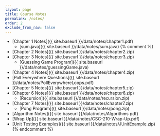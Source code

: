 ```yaml
---
layout: page
title: Course Notes 
permalink: /notes/
order: 2
exclude_from_nav: false
---
```

* [Chapter 1 Notes]({{ site.baseurl }}/data/notes/chapter1.pdf)
    - [sum.java]({{ site.baseurl }}/data/notes/sum.java)
{% comment %}
* [Chapter 2 Notes]({{ site.baseurl }}/data/notes/chapter2.zip)
* [Chapter 3 Notes]({{ site.baseurl }}/data/notes/chapter3.zip)
    * [Guessing Game Program]({{ site.baseurl }}/data/notes/guessingGame.java)
* [Chapter 4 Notes]({{ site.baseurl }}/data/notes/chapter4.zip)
* [Poll Everywhere Questions]({{ site.baseurl }}/data/notes/PollEverywhereLoops.pdf)
* [Chapter 5 Notes]({{ site.baseurl }}/data/notes/chapter5.zip)
* [Chapter 6 Notes]({{ site.baseurl }}/data/notes/chapter6.zip)
    * [Recursion]({{ site.baseurl }}/data/notes/recursion.zip)
* [Chapter 7 Notes]({{ site.baseurl }}/data/notes/chapter7.zip)
	* [Pong Program]({{ site.baseurl }}/data/notes/pong.zip)
* [Algorithm Notes]({{ site.baseurl }}/data/notes/Algorithms.pdf)
* [Wrap Up]({{ site.baseurl }}/data/notes/CSC-210-Wrap-Up.pdf)
* [Unit Testing Examples]({{ site.baseurl }}/data/notes/JUnitExample.zip)
{% endcomment %}
